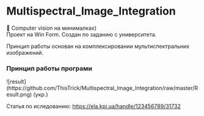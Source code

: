# Multispectral_Image_Integration
🤖 Computer vision на минималках)<br/>
Проект на Win Form. Создан по заданию с университета.<br/>

Принцип работы основан на комплексировании мультиспектральних изображений.
<h3>Принцип работы програми</h3>
![result](https://github.com/ThisTrick/Multispectral_Image_Integration/raw/master/Result.png)
(укр.)

Статья по иследованию: https://ela.kpi.ua/handle/123456789/31732
